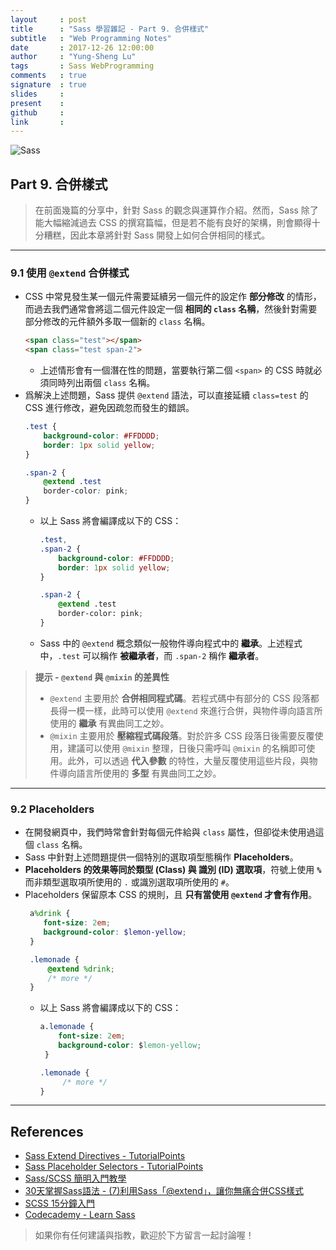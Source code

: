 ```yaml
---
layout     : post
title      : "Sass 學習雜記 - Part 9. 合併樣式"
subtitle   : "Web Programming Notes"
date       : 2017-12-26 12:00:00
author     : "Yung-Sheng Lu"
tags       : Sass WebProgramming
comments   : true
signature  : true
slides     : 
present    : 
github     :
link       :
---
```


![Sass](https://i.imgur.com/7vx71Hx.png)

## Part 9. 合併樣式

> 在前面幾篇的分享中，針對 Sass 的觀念與運算作介紹。然而，Sass 除了能大幅縮減過去 CSS 的撰寫篇幅，但是若不能有良好的架構，則會顯得十分糟糕，因此本章將針對 Sass 開發上如何合併相同的樣式。

---
### 9.1 使用 `@extend` 合併樣式

* CSS 中常見發生某一個元件需要延續另一個元件的設定作 **部分修改** 的情形，而過去我們通常會將這二個元件設定一個 **相同的 `class` 名稱**，然後針對需要部分修改的元件額外多取一個新的 `class` 名稱。
    ```html
    <span class="test"></span>
    <span class="test span-2">
    ```
    * 上述情形會有一個潛在性的問題，當要執行第二個 `<span>` 的 CSS 時就必須同時列出兩個 `class` 名稱。
* 爲解決上述問題，Sass 提供 `@extend` 語法，可以直接延續 `class=test` 的 CSS 進行修改，避免因疏忽而發生的錯誤。
    ```scss
    .test {
        background-color: #FFDDDD;
        border: 1px solid yellow;
    }
    
    .span-2 {
        @extend .test
        border-color: pink;
    }
    ```
    * 以上 Sass 將會編譯成以下的 CSS：
        ```css
        .test,
        .span-2 {
            background-color: #FFDDDD;
            border: 1px solid yellow;
        }
        
        .span-2 {
            @extend .test
            border-color: pink;
        }
        ```
    * Sass 中的 `@extend` 概念類似一般物件導向程式中的 **繼承**。上述程式中，`.test` 可以稱作 **被繼承者**，而 `.span-2` 稱作 **繼承者**。

> **提示 - `@extend` 與 `@mixin` 的差異性**
> * `@extend` 主要用於 **合併相同程式碼**。若程式碼中有部分的 CSS 段落都長得一模一樣，此時可以使用 `@extend` 來進行合併，與物件導向語言所使用的 **繼承** 有異曲同工之妙。
> * `@mixin` 主要用於 **壓縮程式碼段落**。對於許多 CSS 段落日後需要反覆使用，建議可以使用 `@mixin` 整理，日後只需呼叫 `@mixin` 的名稱即可使用。此外，可以透過 **代入參數** 的特性，大量反覆使用這些片段，與物件導向語言所使用的 **多型** 有異曲同工之妙。

---
### 9.2 Placeholders

* 在開發網頁中，我們時常會針對每個元件給與 `class` 屬性，但卻從未使用過這個 `class` 名稱。
* Sass 中針對上述問題提供一個特別的選取項型態稱作 **Placeholders**。
* **Placeholders 的效果等同於類型 (Class) 與 識別 (ID) 選取項**，符號上使用 **`%`** 而非類型選取項所使用的 `.` 或識別選取項所使用的 `#`。
* Placeholders 保留原本 CSS 的規則，且 **只有當使用 `@extend` 才會有作用**。
    ```scss
     a%drink {
        font-size: 2em;
        background-color: $lemon-yellow;
     }

     .lemonade {
         @extend %drink;
         /* more */
     }
    ```
    * 以上 Sass 將會編譯成以下的 CSS：
        ```css
        a.lemonade {
            font-size: 2em;
            background-color: $lemon-yellow;
         }

        .lemonade {
             /* more */
        }
        ```

---
## References

* [Sass Extend Directives - TutorialPoints](https://www.tutorialspoint.com/sass/directives_extend.htm)
* [Sass Placeholder Selectors - TutorialPoints](https://www.tutorialspoint.com/sass/placeholder_selectors.htm)
* [Sass/SCSS 簡明入門教學](http://blog.kdchang.cc/2016/10/11/sass-scss-tutorial-introduction/)
* [30天掌握Sass語法 - (7)利用Sass「@extend」，讓你無痛合併CSS樣式](https://ithelp.ithome.com.tw/articles/10128359)
* [SCSS 15分鐘入門](http://eddychang.me/blog/others/91-scss-15-mins.html)
* [Codecademy - Learn Sass](https://www.codecademy.com/learn/learn-sass)

> 如果你有任何建議與指教，歡迎於下方留言一起討論喔！